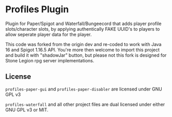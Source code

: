 Profiles Plugin
===

Plugin for Paper/Spigot and Waterfall/Bungeecord that adds player profile slots/character slots, by applying authentically FAKE UUID's to players to allow seperate player data for the player. 

This code was forked from the origin dev and re-coded to work with Java 16 and Spigot 1.16.5 API. 
You're more then welcome to import this project and build it with "shadowJar" button, but please not this fork is designed for Stone Legion rpg server implementations. 

License
---

`profiles-paper-gui` and `profiles-paper-disabler` are licensed under GNU GPL v3

`profiles-waterfall` and all other project files are dual licensed under either GNU GPL v3 or MIT.

